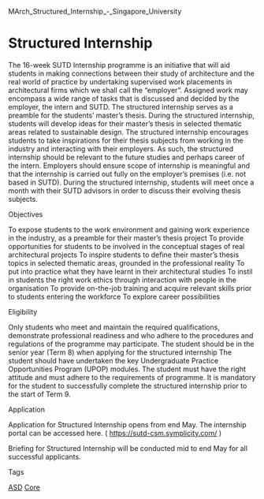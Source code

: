 MArch_Structured_Internship_-_Singapore_University



Structured Internship
=====================

The 16-week SUTD Internship programme is an initiative that will aid students in making connections between their study of architecture and the real world of practice by undertaking supervised work placements in architectural firms which we shall call the “employer”. Assigned work may encompass a wide range of tasks that is discussed and decided by the employer, the intern and SUTD. The structured internship serves as a preamble for the students’ master’s thesis. During the structured internship, students will develop ideas for their master’s thesis in selected thematic areas related to sustainable design. The structured internship encourages students to take inspirations for their thesis subjects from working in the industry and interacting with their employers. As such, the structured internship should be relevant to the future studies and perhaps career of the intern. Employers should ensure scope of internship is meaningful and that the internship is carried out fully on the employer’s premises (i.e. not based in SUTD). During the structured internship, students will meet once a month with their SUTD advisors in order to discuss their evolving thesis subjects.




Objectives



To expose students to the work environment and gaining work experience in the industry, as a preamble for their master’s thesis project To provide opportunities for students to be involved in the conceptual stages of real architectural projects To inspire students to define their master’s thesis topics in selected thematic areas, grounded in the professional reality To put into practice what they have learnt in their architectural studies To instil in students the right work ethics through interaction with people in the organisation To provide on-the-job training and acquire relevant skills prior to students entering the workforce To explore career possibilities




Eligibility



Only students who meet and maintain the required qualifications, demonstrate professional readiness and who adhere to the procedures and regulations of the programme may participate. The student should be in the senior year (Term 8) when applying for the structured internship The student should have undertaken the key Undergraduate Practice Opportunities Program (UPOP) modules. The student must have the right attitude and must adhere to the requirements of programme. It is mandatory for the student to successfully complete the structured internship prior to the start of Term 9.



Application



Application for Structured Internship opens from end May. The internship portal can be accessed here. ( https://sutd-csm.symplicity.com/ )




Briefing for Structured Internship will be conducted mid to end May for all successful applicants.

Tags

[ASD](/education/undergraduate/courses/?pillar-cluster=1167)
[Core](/education/undergraduate/courses/?course-type=852)

